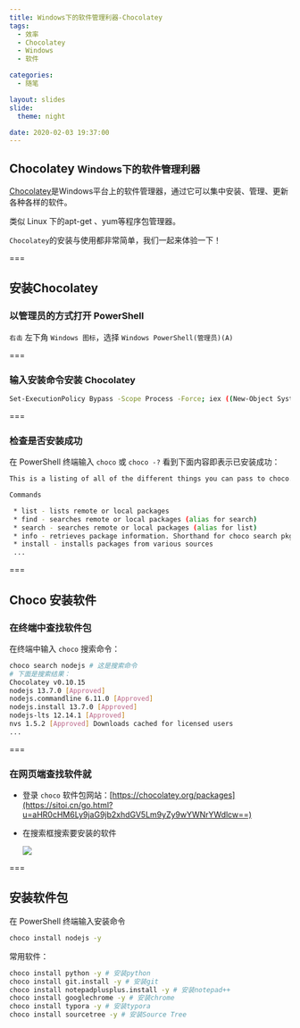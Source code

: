```yaml
---
title: Windows下的软件管理利器-Chocolatey
tags: 
  - 效率
  - Chocolatey
  - Windows
  - 软件

categories:
  - 随笔

layout: slides
slide:
  theme: night

date: 2020-02-03 19:37:00 
---
```


## Chocolatey <small>Windows下的软件管理利器</small>
<!-- .slide: data-background="#49B1F5" -->

[Chocolatey](https://chocolatey.org/)是Windows平台上的软件管理器，通过它可以集中安装、管理、更新各种各样的软件。

类似 Linux 下的apt-get 、yum等程序包管理器。 

`Chocolatey`的安装与使用都非常简单，我们一起来体验一下！

===

## 安装Chocolatey
<!-- .slide: data-transition="concave" data-background="#C7916B" -->

### 以管理员的方式打开 PowerShell

 `右击` 左下角 `Windows 图标`，选择 `Windows PowerShell(管理员)(A)` 

===

### 输入安装命令安装 Chocolatey
<!-- .slide: data-transition="fade" data-background="#00C4B6" -->

```bash
Set-ExecutionPolicy Bypass -Scope Process -Force; iex ((New-Object System.Net.WebClient).DownloadString('https://chocolatey.org/install.ps1'))
```

===

### 检查是否安装成功

在 PowerShell 终端输入 `choco` 或 `choco -?` 看到下面内容即表示已安装成功： 
<!-- .slide: data-transition="convex" data-background="#1B9EF3" -->

```bash
This is a listing of all of the different things you can pass to choco.

Commands

 * list - lists remote or local packages
 * find - searches remote or local packages (alias for search)
 * search - searches remote or local packages (alias for list)
 * info - retrieves package information. Shorthand for choco search pkgname --exact --verbose
 * install - installs packages from various sources
 ...
```

===

## Choco 安装软件
<!-- .slide: data-transition="zoom" data-background="#F47466" -->

### 在终端中查找软件包

在终端中输入 `choco` 搜索命令：

```bash
choco search nodejs # 这是搜索命令
# 下面是搜索结果：
Chocolatey v0.10.15
nodejs 13.7.0 [Approved]
nodejs.commandline 6.11.0 [Approved]
nodejs.install 13.7.0 [Approved]
nodejs-lts 12.14.1 [Approved]
nvs 1.5.2 [Approved] Downloads cached for licensed users
...
```

===

###  在网页端查找软件就
<!-- .slide: data-transition="convex" data-background="#69C282" -->

-  登录 `choco` 软件包网站：[https://chocolatey.org/packages](https://sitoi.cn/go.html?u=aHR0cHM6Ly9jaG9jb2xhdGV5Lm9yZy9wYWNrYWdlcw==) 

- 在搜索框搜索要安装的软件

	![](https://cdn.ibestread.com/img/choco-6.png)

===

## 安装软件包
<!-- .slide: data-background="#49B1F5" -->

在 PowerShell 终端输入安装命令

```bash
choco install nodejs -y
```

常用软件：

```bash
choco install python -y # 安装python
choco install git.install -y # 安装git
choco install notepadplusplus.install -y # 安装notepad++
choco install googlechrome -y # 安装chrome
choco install typora -y # 安装typora
choco install sourcetree -y # 安装Source Tree
```



